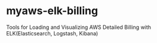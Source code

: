 # myaws-elk-billing
Tools for Loading and Visualizing AWS Detailed Billing with ELK(Elasticsearch, Logstash, Kibana)
